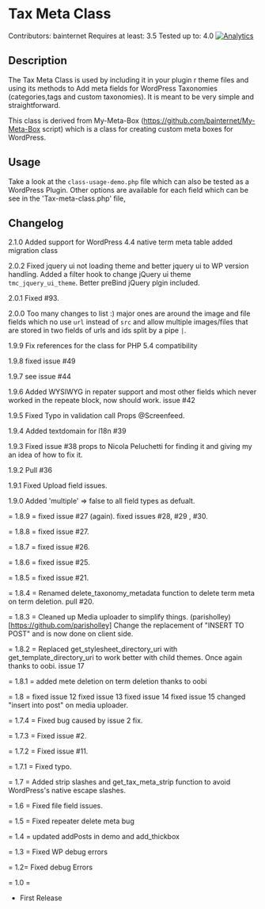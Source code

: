 Tax Meta Class
=======================
Contributors: bainternet
Requires at least: 3.5
Tested up to: 4.0
[![Analytics](https://ga-beacon.appspot.com/UA-50573135-3/tax-meta-class/main)](https://github.com/bainternet/Tax-Meta-Class)

Description
-----------
The Tax Meta Class is used by including it in your plugin r theme files and using its methods to 
Add meta fields for WordPress Taxonomies (categories,tags and custom taxonomies). It is meant to be very simple and 
straightforward.

This class is derived from My-Meta-Box (https://github.com/bainternet/My-Meta-Box script) which is 
a class for creating custom meta boxes for WordPress. 

Usage
--------
Take a look at the `class-usage-demo.php` file which can also be tested as a WordPress Plugin. 
Other options are available for each field which can be see in the 'Tax-meta-class.php' file, 

Changelog
---------
2.1.0
Added support for WordPress 4.4 native term meta table
added migration class

2.0.2
Fixed jquery ui not loading theme and better jquery ui to WP version handling.
Added a filter hook to change jQuery ui theme `tmc_jquery_ui_theme`.
Better preBind jQuery plgin included.

2.0.1
Fixed #93.

2.0.0
Too many changes to list :)
major ones are around the image and file fields which no use `url` instead of `src` and allow multiple images/files that are stored in two fields of urls and ids split by a pipe `|`.

1.9.9
Fix references for the class for PHP 5.4 compatibility

1.9.8
fixed issue #49

1.9.7
see issue #44

1.9.6
Added WYSIWYG in repater support and most other fields which never worked in the repeate block, now should work. issue #42

1.9.5
Fixed Typo in validation call Props @Screenfeed.

1.9.4
Added textdomain for l18n #39

1.9.3
Fixed issue #38 props to Nicola Peluchetti for finding it and giving my an idea of how to fix it.

1.9.2
Pull #36

1.9.1
Fixed Upload field issues.

1.9.0
Added 'multiple' => false to all field types as defualt.

= 1.8.9 =
fixed issue #27 (again).
fixed issues #28, #29 , #30.


= 1.8.8 =
fixed issue #27.

= 1.8.7 =
fixed issue #26.

= 1.8.6 =
fixed issue #25.

= 1.8.5 = 
fixed issue #21.

= 1.8.4 =
Renamed delete_taxonomy_metadata function to delete term meta on term deletion. pull #20.

= 1.8.3 =
Cleaned up Media uploader to simplify things. (parisholley)[https://github.com/parisholley]
Change the replacement of "INSERT TO POST" and is now done on client side.

= 1.8.2 =
Replaced get_stylesheet_directory_uri with get_template_directory_uri to work better with child themes.
Once again thanks to oobi. issue 17

= 1.8.1 =
added mete deletion on term deletion thanks to oobi

= 1.8 = 
fixed issue 12
fixed issue 13
fixed issue 14
fixed issue 15
changed "insert into post" on media uploader.

= 1.7.4 = 
Fixed bug caused by issue 2 fix.

= 1.7.3 = 
Fixed issue #2.

= 1.7.2 =
Fixed issue #11.

= 1.7.1 =
Fixed typo.

= 1.7 = 
Added strip slashes and get_tax_meta_strip function to avoid WordPress's native escape slashes.

= 1.6 =
Fixed file field issues.

= 1.5 =
Fixed repeater delete meta bug

= 1.4 =
updated addPosts in demo
and add_thickbox

= 1.3 =
Fixed WP debug errors

= 1.2=
Fixed debug Errors

= 1.0 =
* First Release


